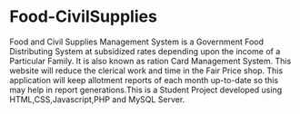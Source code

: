 # Food-CivilSupplies
Food and Civil Supplies Management System is a Government Food Distributing System at subsidized rates depending upon the income of a Particular Family. It is also known as ration Card Management System. This website will reduce the clerical work and time in the Fair Price shop. This application will keep allotment reports of each month up-to-date so this may help in report generations.This is a Student Project developed using HTML,CSS,Javascript,PHP and MySQL Server.
